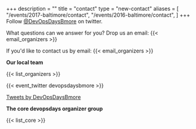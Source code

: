 +++
description = ""
title = "contact"
type = "new-contact"
aliases = [
        "/events/2017-baltimore/contact",
        "/events/2016-baltimore/contact",
]
+++
Follow [@DevOpsDaysBmore](https://twitter.com/devopsdaysbmore) on twitter.

What questions can we answer for you?  Drop us an email: {{< email_organizers >}}


If you'd like to contact us by email: {{< email_organizers >}}

**Our local team**

{{< list_organizers >}}

{{< event_twitter devopsdaysbmore >}}

<div>
<a class="twitter-timeline" data-width="800" data-height="600" data-theme="light" href="https://twitter.com/devopsdaysbmore">Tweets by DevOpsDaysBmore</a> <script async src="//platform.twitter.com/widgets.js" charset="utf-8"></script>
</div>

**The core devopsdays organizer group**

{{< list_core >}}